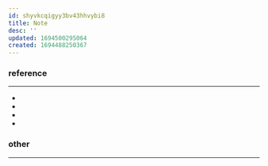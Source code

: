 ```yaml
---
id: shyvkcqigyy3bv43hhvybi8
title: Note
desc: ''
updated: 1694500295064
created: 1694488250367
---
```


### reference
--------------
- []()
- []()
- []()
- []()

### other
------------
